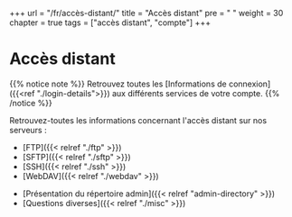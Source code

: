 +++
url = "/fr/accès-distant/"
title = "Accès distant"
pre = "<i class='fas fa-fw fa-network-wired'></i> "
weight = 30
chapter = true
tags = ["accès distant", "compte"]
+++

# Accès distant

{{% notice note %}}
Retrouvez toutes les [Informations de connexion]({{<ref "./login-details">}}) aux différents services de votre compte.
{{% /notice %}}

Retrouvez-toutes les informations concernant l'accès distant sur nos serveurs :

* [FTP]({{< relref "./ftp" >}})
* [SFTP]({{< relref "./sftp" >}})
* [SSH]({{< relref "./ssh" >}})
* [WebDAV]({{< relref "./webdav" >}})

- [Présentation du répertoire admin]({{< relref "admin-directory" >}})
- [Questions diverses]({{< relref "./misc" >}})
